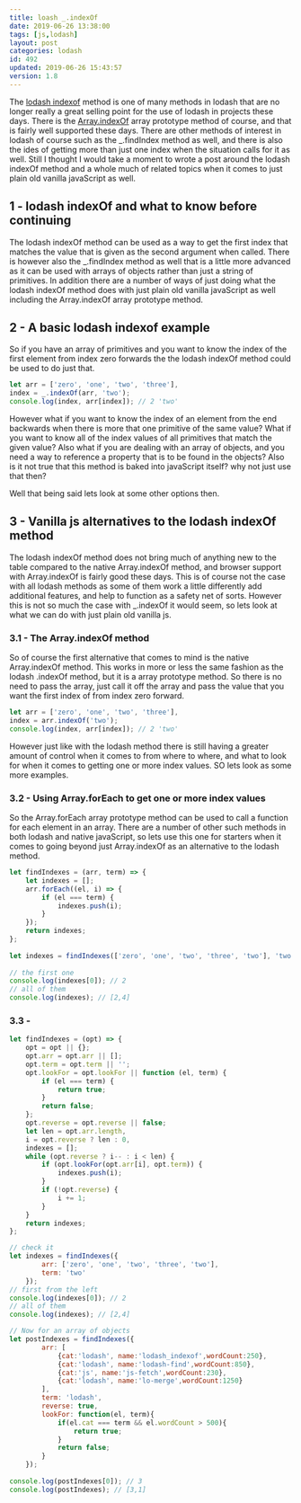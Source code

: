 ```yaml
---
title: loash _.indexOf
date: 2019-06-26 13:38:00
tags: [js,lodash]
layout: post
categories: lodash
id: 492
updated: 2019-06-26 15:43:57
version: 1.8
---
```


The [lodash indexof](https://lodash.com/docs/4.17.11#indexOf) method is one of many methods in lodash that are no longer really a great selling point for the use of lodash in projects these days. There is the [Array.indexOf](https://developer.mozilla.org/en-US/docs/Web/JavaScript/Reference/Global_Objects/Array/indexOf) array prototype method of course, and that is fairly well supported these days. There are other methods of interest in lodash of course such as the \_.findIndex method as well, and there is also the ides of getting more than just one index when the situation calls for it as well. Still I thought I would take a moment to wrote a post around the lodash indexOf method and a whole much of related topics when it comes to just plain old vanilla javaScript as well.

<!-- more -->

## 1 - lodash indexOf and what to know before continuing

The lodash indexOf method can be used as a way to get the first index that matches the value that is given as the second argument when called. There is however also the \_.findIndex method as well that is a little more advanced as it can be used with arrays of objects rather than just a string of primitives. In addition there are a number of ways of just doing what the lodash indexOf method does with just plain old vanilla javaScript as well including the Array.indexOf array prototype method.

## 2 - A basic lodash indexof example

So if you have an array of primitives and you want to know the index of the first element from index zero forwards the  the lodash indexOf method could be used to do just that.

```js
let arr = ['zero', 'one', 'two', 'three'],
index = _.indexOf(arr, 'two');
console.log(index, arr[index]); // 2 'two'
```

However what if you want to know the index of an element from the end backwards when there is more that one primitive of the same value? What if you want to know all of the index values of all primitives that match the given value? Also what if you are dealing with an array of objects, and you need a way to reference a property that is to be found in the objects? Also is it not true that this method is baked into javaScript itself? why not just use that then? 

Well that being said lets look at some other options then.

## 3 - Vanilla js alternatives to the lodash indexOf method

The lodash indexOf method does not bring much of anything new to the table compared to the native Array.indexOf method, and browser support with Array.indexOf is fairly good these days. This is of course not the case with all lodash methods as some of them work a little differently add additional features, and help to function as a safety net of sorts. However this is not so much the case with \_.indexOf it would seem, so lets look at what we can do with just plain old vanilla js.

### 3.1 - The Array.indexOf method

So of course the first alternative that comes to mind is the native Array.indexOf method. This works in more or less the same fashion as the lodash \.indexOf method, but it is a array prototype method. So there is no need to pass the array, just call it off the array and pass the value that you want the first index of from index zero forward.

```js
let arr = ['zero', 'one', 'two', 'three'],
index = arr.indexOf('two');
console.log(index, arr[index]); // 2 'two'
```

However just like with the lodash method there is still having a greater amount of control when it comes to from where to where, and what to look for when it comes to getting one or more index values. SO lets look as some more examples.

### 3.2 - Using Array.forEach to get one or more index values

So the Array.forEach array prototype method can be used to call a function for each element in an array. There are a number of other such methods in both lodash and native javaScript, so lets use this one for starters when it comes to going beyond just Array.indexOf as an alternative to the lodash method.

```js
let findIndexes = (arr, term) => {
    let indexes = [];
    arr.forEach((el, i) => {
        if (el === term) {
            indexes.push(i);
        }
    });
    return indexes;
};
 
let indexes = findIndexes(['zero', 'one', 'two', 'three', 'two'], 'two');
 
// the first one
console.log(indexes[0]); // 2
// all of them
console.log(indexes); // [2,4]
```

### 3.3 -

```js
let findIndexes = (opt) => {
    opt = opt || {};
    opt.arr = opt.arr || [];
    opt.term = opt.term || '';
    opt.lookFor = opt.lookFor || function (el, term) {
        if (el === term) {
            return true;
        }
        return false;
    };
    opt.reverse = opt.reverse || false;
    let len = opt.arr.length,
    i = opt.reverse ? len : 0,
    indexes = [];
    while (opt.reverse ? i-- : i < len) {
        if (opt.lookFor(opt.arr[i], opt.term)) {
            indexes.push(i);
        }
        if (!opt.reverse) {
            i += 1;
        }
    }
    return indexes;
};
```

```js
// check it
let indexes = findIndexes({
        arr: ['zero', 'one', 'two', 'three', 'two'],
        term: 'two'
    });
// first from the left
console.log(indexes[0]); // 2
// all of them
console.log(indexes); // [2,4]
```

```js
// Now for an array of objects
let postIndexes = findIndexes({
        arr: [
            {cat:'lodash', name:'lodash_indexof',wordCount:250},
            {cat:'lodash', name:'lodash-find',wordCount:850},
            {cat:'js', name:'js-fetch',wordCount:230},
            {cat:'lodash', name:'lo-merge',wordCount:1250}
        ],
        term: 'lodash',
        reverse: true,
        lookFor: function(el, term){
            if(el.cat === term && el.wordCount > 500){
                return true;
            }
            return false;
        }
    });
 
console.log(postIndexes[0]); // 3
console.log(postIndexes); // [3,1]
```